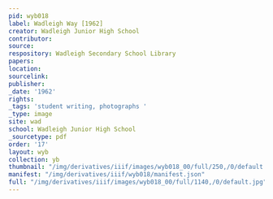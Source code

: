 ```yaml
---
pid: wyb018
label: Wadleigh Way [1962]
creator: Wadleigh Junior High School
contributor:
source:
respository: Wadleigh Secondary School Library
papers:
location:
sourcelink:
publisher:
_date: '1962'
rights:
_tags: 'student writing, photographs '
_type: image
site: wad
school: Wadleigh Junior High School
_sourcetype: pdf
order: '17'
layout: wyb
collection: yb
thumbnail: "/img/derivatives/iiif/images/wyb018_00/full/250,/0/default.jpg"
manifest: "/img/derivatives/iiif/wyb018/manifest.json"
full: "/img/derivatives/iiif/images/wyb018_00/full/1140,/0/default.jpg"
---
```

